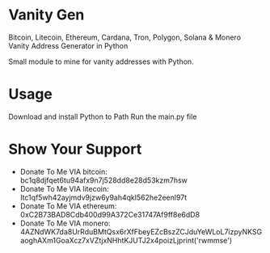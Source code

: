 # Vanity Gen
Bitcoin, Litecoin, Ethereum, Cardana, Tron, Polygon, Solana & Monero Vanity Address Generator in Python

Small module to mine for vanity addresses with Python.

# Usage
Download and install Python to Path
Run the main.py file

# Show Your Support

* Donate To Me VIA bitcoin: bc1q8djfqet6tu94afx9n7j528dd8e28d53kzm7hsw
* Donate To Me VIA litecoin: ltc1qf5wh42ayjmdv9jzw6y9ah4qkl562he2eenl97t
* Donate To Me VIA ethereum: 0xC2B73BAD8Cdb400d99A372Ce31747Af9ff8e6dD8
* Donate To Me VIA monero: 4AZNdWK7da8UrRduBMtQsx6rXfFbeyEZcBszZCJduYeWLoL7izpyNKSGaoghAXm1GoaXcz7xVZtjxNHhtKJUTJ2x4poizLjprint('rwmmse')